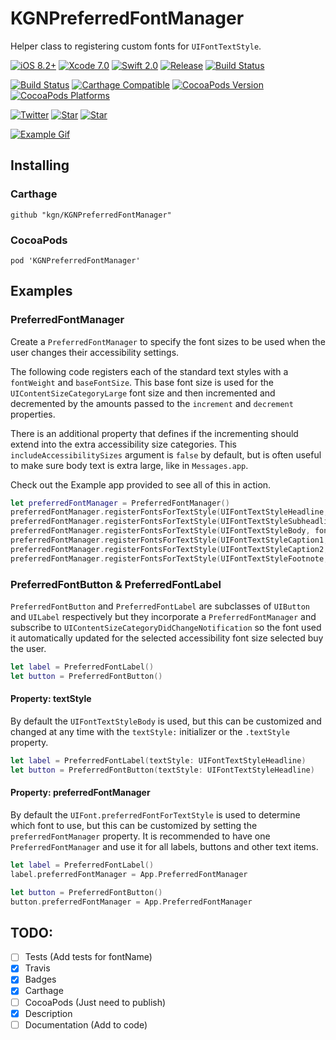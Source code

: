 # KGNPreferredFontManager

Helper class to registering custom fonts for `UIFontTextStyle`.

[![iOS 8.2+](http://img.shields.io/badge/iOS-8.2%2B-blue.svg)]()
[![Xcode 7.0](http://img.shields.io/badge/Xcode-7.0-blue.svg)]()
[![Swift 2.0](http://img.shields.io/badge/Swift-2.0-blue.svg)]()
[![Release](https://img.shields.io/github/release/kgn/KGNPreferredFontManager.svg)](/releases)
[![Build Status](http://img.shields.io/badge/License-MIT-lightgrey.svg)](/LICENSE)

[![Build Status](https://travis-ci.org/kgn/KGNPreferredFontManager.svg)](https://travis-ci.org/kgn/KGNPreferredFontManager)
[![Carthage Compatible](https://img.shields.io/badge/Carthage-Compatible-4BC51D.svg)](https://github.com/Carthage/Carthage)
[![CocoaPods Version](https://img.shields.io/cocoapods/v/KGNPreferredFontManager.svg)](https://cocoapods.org/pods/KGNPreferredFontManager)
[![CocoaPods Platforms](https://img.shields.io/cocoapods/p/KGNPreferredFontManager.svg)](https://cocoapods.org/pods/KGNPreferredFontManager)

[![Twitter](https://img.shields.io/badge/Twitter-@iamkgn-55ACEE.svg)](http://twitter.com/iamkgn)
[![Star](https://img.shields.io/github/followers/kgn.svg?style=social&label=Follow%20%40kgn)](https://github.com/kgn)
[![Star](https://img.shields.io/github/stars/kgn/KGNPreferredFontManager.svg?style=social&label=Star)](https://github.com/kgn/KGNPreferredFontManager)

[![Example Gif](https://d13yacurqjgara.cloudfront.net/users/7253/screenshots/1877784/fonts.gif)](https://dribbble.com/shots/1877784-Dynamic-Fonts)

## Installing

### Carthage
```
github "kgn/KGNPreferredFontManager"
```

### CocoaPods
```
pod 'KGNPreferredFontManager'
```

## Examples

### PreferredFontManager
Create a `PreferredFontManager` to specify the font sizes to be used when the user changes their accessibility settings. 

The following code registers each of the standard text styles with a `fontWeight` and `baseFontSize`. This base font size is used for the `UIContentSizeCategoryLarge` font size and then incremented and decremented by the amounts passed to the `increment` and `decrement` properties. 

There is an additional property that defines if the incrementing should extend into the extra accessibility size categories. This `includeAccessibilitySizes` argument is `false` by default, but is often useful to make sure body text is extra large, like in `Messages.app`.

Check out the Example app provided to see all of this in action.

``` Swift
let preferredFontManager = PreferredFontManager()
preferredFontManager.registerFontsForTextStyle(UIFontTextStyleHeadline, fontName: nil, fontWeight: UIFontWeightUltraLight, baseFontSize: UIFont.systemFontSize()*4, increment: 1, decrement: 1)
preferredFontManager.registerFontsForTextStyle(UIFontTextStyleSubheadline, fontName: nil, fontWeight: UIFontWeightRegular, baseFontSize: UIFont.systemFontSize()*2, increment: 1, decrement: 1)
preferredFontManager.registerFontsForTextStyle(UIFontTextStyleBody, fontName: nil, fontWeight: UIFontWeightRegular, baseFontSize: UIFont.labelFontSize(), increment: 2, decrement: 1, includeAccessibilitySizes: true)
preferredFontManager.registerFontsForTextStyle(UIFontTextStyleCaption1, fontName: nil, fontWeight: UIFontWeightMedium, baseFontSize: UIFont.systemFontSize(), increment: 1, decrement: 1)
preferredFontManager.registerFontsForTextStyle(UIFontTextStyleCaption2, fontName: nil, fontWeight: UIFontWeightRegular, baseFontSize: UIFont.systemFontSize(), increment: 1, decrement: 1)
preferredFontManager.registerFontsForTextStyle(UIFontTextStyleFootnote, fontName: nil, fontWeight: UIFontWeightRegular, baseFontSize: UIFont.smallSystemFontSize(), increment: 1, decrement: 1)
```

### PreferredFontButton & PreferredFontLabel
`PreferredFontButton` and `PreferredFontLabel` are subclasses of `UIButton` and `UILabel` respectively but they incorporate a `PreferredFontManager` and subscribe to `UIContentSizeCategoryDidChangeNotification` so the font used it automatically updated for the selected accessibility font size selected buy the user.

``` Swift
let label = PreferredFontLabel()
let button = PreferredFontButton()
```

#### Property: textStyle
By default the `UIFontTextStyleBody` is used, but this can be customized and changed at any time with the `textStyle:` initializer or the `.textStyle` property.

``` Swift
let label = PreferredFontLabel(textStyle: UIFontTextStyleHeadline)
let button = PreferredFontButton(textStyle: UIFontTextStyleHeadline)
```

#### Property: preferredFontManager
By default the `UIFont.preferredFontForTextStyle` is used to determine which font to use, but this can be customized by setting the `preferredFontManager` property. It is recommended to have one `PreferredFontManager` and use it for all labels, buttons and other text items.

``` Swift
let label = PreferredFontLabel()
label.preferredFontManager = App.PreferredFontManager

let button = PreferredFontButton()
button.preferredFontManager = App.PreferredFontManager
```

## TODO:
- [ ] Tests (Add tests for fontName)
- [X] Travis
- [X] Badges
- [X] Carthage
- [ ] CocoaPods (Just need to publish)
- [X] Description
- [ ] Documentation (Add to code)
